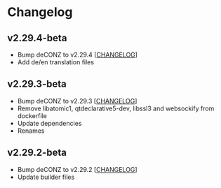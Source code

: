 # Changelog

## v2.29.4-beta

- Bump deCONZ to v2.29.4 [[CHANGELOG](https://github.com/dresden-elektronik/deconz-rest-plugin/releases/tag/v2.29.4-beta)]
- Add de/en translation files

## v2.29.3-beta

- Bump deCONZ to v2.29.3 [[CHANGELOG](https://github.com/dresden-elektronik/deconz-rest-plugin/releases/tag/v2.29.3-beta)]
- Remove libatomic1, qtdeclarative5-dev, libssl3 and websockify from dockerfile
- Update dependencies
- Renames

## v2.29.2-beta

- Bump deCONZ to v2.29.2 [[CHANGELOG](https://github.com/dresden-elektronik/deconz-rest-plugin/releases/tag/v2.29.2-beta)]
- Update builder files
